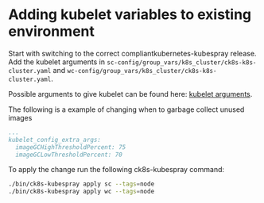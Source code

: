 # Adding kubelet variables to existing environment

Start with switching to the correct compliantkubernetes-kubespray release.
Add the kubelet arguments in `sc-config/group_vars/k8s_cluster/ck8s-k8s-cluster.yaml` and `wc-config/group_vars/k8s_cluster/ck8s-k8s-cluster.yaml`.

Possible arguments to give kubelet can be found here: [kubelet arguments](https://kubernetes.io/docs/reference/config-api/kubelet-config.v1beta1/#kubelet-config-k8s-io-v1beta1-KubeletConfiguration).

The following is a example of changing when to garbage collect unused images

```yaml
...
kubelet_config_extra_args:
  imageGCHighThresholdPercent: 75
  imageGCLowThresholdPercent: 70
```

To apply the change run the following ck8s-kubespray command:

```bash
./bin/ck8s-kubespray apply sc --tags=node
./bin/ck8s-kubespray apply wc --tags=node
```
